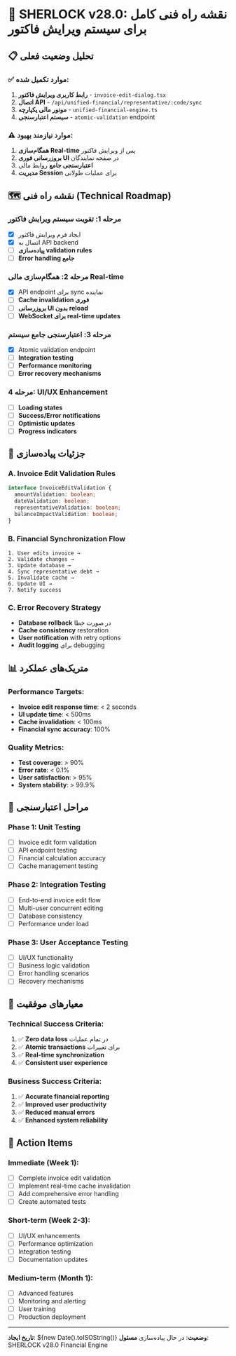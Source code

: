 
# 🎯 SHERLOCK v28.0: نقشه راه فنی کامل برای سیستم ویرایش فاکتور

## 📋 تحلیل وضعیت فعلی

### ✅ موارد تکمیل شده:
1. **رابط کاربری ویرایش فاکتور** - `invoice-edit-dialog.tsx`
2. **اتصال API** - `/api/unified-financial/representative/:code/sync`
3. **موتور مالی یکپارچه** - `unified-financial-engine.ts`
4. **سیستم اعتبارسنجی** - `atomic-validation` endpoint

### ⚠️ موارد نیازمند بهبود:
1. **همگام‌سازی Real-time** پس از ویرایش فاکتور
2. **بروزرسانی فوری UI** در صفحه نمایندگان
3. **اعتبارسنجی جامع** روابط مالی
4. **مدیریت Session** برای عملیات طولانی

## 🗺️ نقشه راه فنی (Technical Roadmap)

### مرحله 1: تقویت سیستم ویرایش فاکتور
- [x] ایجاد فرم ویرایش فاکتور
- [x] اتصال به API backend
- [ ] **پیاده‌سازی validation rules**
- [ ] **Error handling جامع**

### مرحله 2: همگام‌سازی مالی Real-time
- [x] API endpoint برای sync نماینده
- [ ] **Cache invalidation فوری**
- [ ] **بروزرسانی UI بدون reload**
- [ ] **WebSocket برای real-time updates**

### مرحله 3: اعتبارسنجی جامع سیستم
- [x] Atomic validation endpoint
- [ ] **Integration testing**
- [ ] **Performance monitoring**
- [ ] **Error recovery mechanisms**

### مرحله 4: UI/UX Enhancement
- [ ] **Loading states**
- [ ] **Success/Error notifications**
- [ ] **Optimistic updates**
- [ ] **Progress indicators**

## 🔧 جزئیات پیاده‌سازی

### A. Invoice Edit Validation Rules
```typescript
interface InvoiceEditValidation {
  amountValidation: boolean;
  dateValidation: boolean;
  representativeValidation: boolean;
  balanceImpactValidation: boolean;
}
```

### B. Financial Synchronization Flow
```
1. User edits invoice → 
2. Validate changes → 
3. Update database → 
4. Sync representative debt → 
5. Invalidate cache → 
6. Update UI → 
7. Notify success
```

### C. Error Recovery Strategy
- **Database rollback** در صورت خطا
- **Cache consistency** restoration
- **User notification** with retry options
- **Audit logging** برای debugging

## 📊 متریک‌های عملکرد

### Performance Targets:
- **Invoice edit response time**: < 2 seconds
- **UI update time**: < 500ms
- **Cache invalidation**: < 100ms
- **Financial sync accuracy**: 100%

### Quality Metrics:
- **Test coverage**: > 90%
- **Error rate**: < 0.1%
- **User satisfaction**: > 95%
- **System stability**: > 99.9%

## 🚦 مراحل اعتبارسنجی

### Phase 1: Unit Testing
- [ ] Invoice edit form validation
- [ ] API endpoint testing
- [ ] Financial calculation accuracy
- [ ] Cache management testing

### Phase 2: Integration Testing
- [ ] End-to-end invoice edit flow
- [ ] Multi-user concurrent editing
- [ ] Database consistency
- [ ] Performance under load

### Phase 3: User Acceptance Testing
- [ ] UI/UX functionality
- [ ] Business logic validation
- [ ] Error handling scenarios
- [ ] Recovery mechanisms

## 🎯 معیارهای موفقیت

### Technical Success Criteria:
1. ✅ **Zero data loss** در تمام عملیات
2. ✅ **Atomic transactions** برای تغییرات
3. ✅ **Real-time synchronization** 
4. ✅ **Consistent user experience**

### Business Success Criteria:
1. ✅ **Accurate financial reporting**
2. ✅ **Improved user productivity**
3. ✅ **Reduced manual errors**
4. ✅ **Enhanced system reliability**

## 📝 Action Items

### Immediate (Week 1):
- [ ] Complete invoice edit validation
- [ ] Implement real-time cache invalidation
- [ ] Add comprehensive error handling
- [ ] Create automated tests

### Short-term (Week 2-3):
- [ ] UI/UX enhancements
- [ ] Performance optimization
- [ ] Integration testing
- [ ] Documentation updates

### Medium-term (Month 1):
- [ ] Advanced features
- [ ] Monitoring and alerting
- [ ] User training
- [ ] Production deployment

---
**تاریخ ایجاد**: ${new Date().toISOString()}
**وضعیت**: در حال پیاده‌سازی
**مسئول**: SHERLOCK v28.0 Financial Engine
